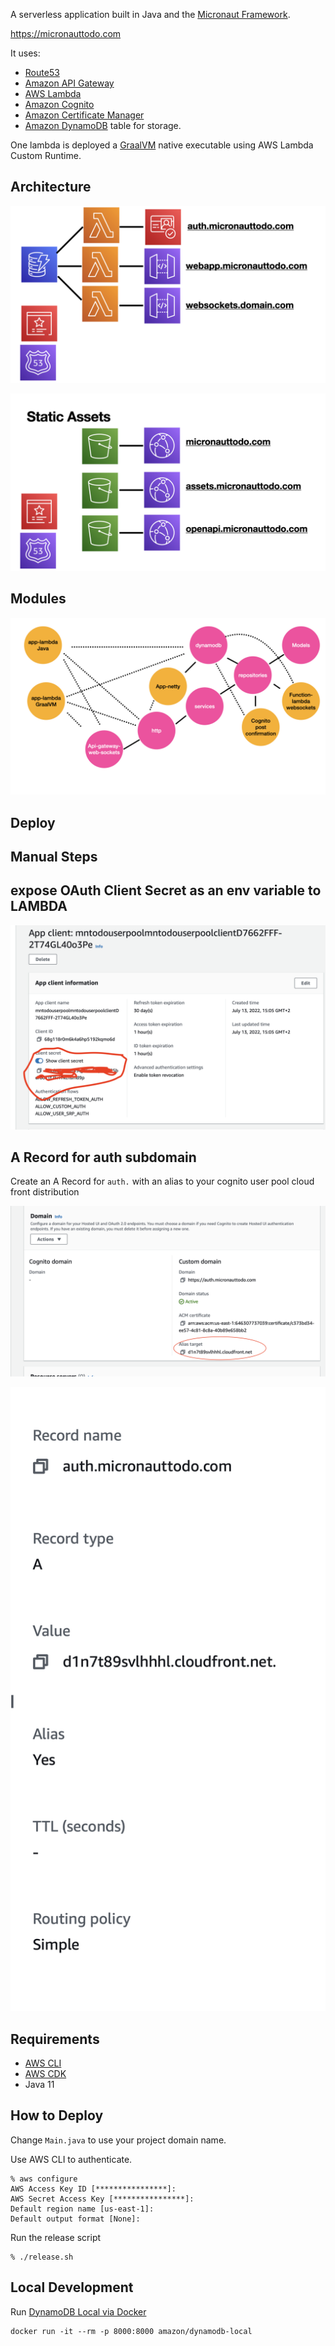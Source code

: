 A serverless application built in Java and the [Micronaut Framework](https://micronaut.io). 

https://micronauttodo.com

It uses: 

- [Route53](https://aws.amazon.com/route53/)
- [Amazon API Gateway](https://aws.amazon.com/api-gateway/)
- [AWS Lambda](https://aws.amazon.com/lambda/)
- [Amazon Cognito](https://aws.amazon.com/cognito/)
- [Amazon Certificate Manager](https://aws.amazon.com/certificate-manager/)
- [Amazon DynamoDB](https://aws.amazon.com/dynamodb/) table for storage.

One lambda is deployed a [GraalVM](https://www.graalvm.org) native executable using AWS Lambda Custom Runtime. 

## Architecture

![](architecture1.jpeg)

![](architecture2.jpeg)

## Modules

![](modules.jpeg)

## Deploy



## Manual Steps

## expose OAuth Client Secret as an env variable to LAMBDA

![](client-secret.png)



## A Record for auth subdomain

Create an A Record for `auth.` with an alias to your cognito user pool cloud front distribution

![](cognito-user-pool-cloudfrontdistribution.png)

![](route-53-arecord.png)

## Requirements

- [AWS CLI](https://aws.amazon.com/cli/)
- [AWS CDK](https://aws.amazon.com/cdk/)
- Java 11


## How to Deploy 

Change `Main.java` to use your project domain name. 

Use AWS CLI to authenticate.

```
% aws configure
AWS Access Key ID [****************]: 
AWS Secret Access Key [****************]: 
Default region name [us-east-1]:
Default output format [None]:
```

Run the release script

```
% ./release.sh

```

## Local Development

Run [DynamoDB Local via Docker](https://docs.aws.amazon.com/amazondynamodb/latest/developerguide/DynamoDBLocal.html)

```
docker run -it --rm -p 8000:8000 amazon/dynamodb-local
```

